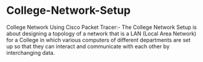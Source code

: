 # College-Network-Setup
College Network Using Cisco Packet Tracer:-
The College Network Setup is about designing a topology of a network that is a LAN (Local Area Network) for a College in which various computers of different departments are set up so that they can interact and communicate with each other by interchanging data.
